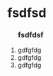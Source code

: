 <h1>fsdfsd</h1>
<ol><h3>fsdfdsf</h3>
    <li>gdfgfdg</li>
    <li>gdfgfdg</li>
    <li>gdfgfdg</li>
</ol>
